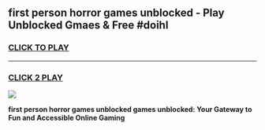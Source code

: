 
## first person horror games unblocked - Play Unblocked Gmaes & Free #doihl
<h3>
<a href="https://premium.freeplayer.one?title=first_person_horror_games_unblocked&ref=03M">CLICK TO PLAY</a></h3>
<hr>

<h3>
<a href="https://premium.freeplayer.one?title=first_person_horror_games_unblocked&ref=03M">CLICK 2 PLAY</a>
  
</h3>

<a href="https://premium.freeplayer.one?title=first_person_horror_games_unblocked&ref=03M"><img src="https://clearcache.store/games.png"></a>


**first person horror games unblocked games unblocked: Your Gateway to Fun and Accessible Online Gaming**
